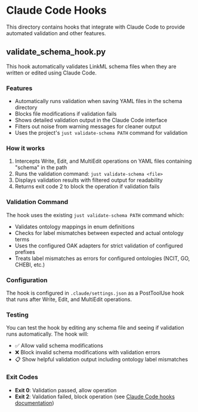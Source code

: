 # Claude Code Hooks

This directory contains hooks that integrate with Claude Code to provide automated validation and other features.

## validate_schema_hook.py

This hook automatically validates LinkML schema files when they are written or edited using Claude Code.

### Features
- Automatically runs validation when saving YAML files in the schema directory
- Blocks file modifications if validation fails
- Shows detailed validation output in the Claude Code interface
- Filters out noise from warning messages for cleaner output
- Uses the project's `just validate-schema PATH` command for validation

### How it works
1. Intercepts Write, Edit, and MultiEdit operations on YAML files containing "schema" in the path
2. Runs the validation command: `just validate-schema <file>`
3. Displays validation results with filtered output for readability
4. Returns exit code 2 to block the operation if validation fails

### Validation Command
The hook uses the existing `just validate-schema PATH` command which:
- Validates ontology mappings in enum definitions
- Checks for label mismatches between expected and actual ontology terms
- Uses the configured OAK adapters for strict validation of configured prefixes
- Treats label mismatches as errors for configured ontologies (NCIT, GO, CHEBI, etc.)

### Configuration
The hook is configured in `.claude/settings.json` as a PostToolUse hook that runs after Write, Edit, and MultiEdit operations.

### Testing
You can test the hook by editing any schema file and seeing if validation runs automatically. The hook will:
- ✅ Allow valid schema modifications
- ❌ Block invalid schema modifications with validation errors
- 📋 Show helpful validation output including ontology label mismatches

### Exit Codes
- **Exit 0**: Validation passed, allow operation
- **Exit 2**: Validation failed, block operation (see [Claude Code hooks documentation](https://docs.claude.com/en/docs/claude-code/hooks#exit-code-2-behavior))